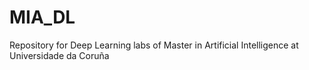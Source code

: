 # MIA_DL
Repository for Deep Learning labs of Master in Artificial Intelligence at Universidade da Coruña
